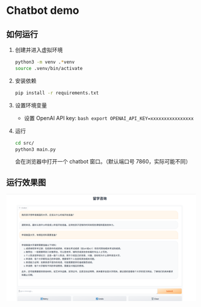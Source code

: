 # Chatbot demo

## 如何运行

1. 创建并进入虚拟环境

    ```bash
    python3 -m venv .*venv
    source .venv/bin/activate
    ```

2. 安装依赖

    ```bash
    pip install -r requirements.txt
    ```

3. 设置环境变量

    * 设置 OpenAI API key: `bash export OPENAI_API_KEY=xxxxxxxxxxxxxxxx`

4. 运行

    ```bash
    cd src/
    python3 main.py
    ```

    会在浏览器中打开一个 chatbot 窗口。（默认端口号 7860，实际可能不同）


## 运行效果图

![](./images/sample-screenshot.png)